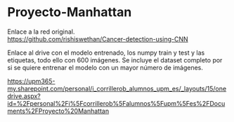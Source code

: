 # Proyecto-Manhattan

Enlace a la red original.  
https://github.com/rishiswethan/Cancer-detection-using-CNN

Enlace al drive con el modelo entrenado, los numpy train y test y las etiquetas, todo ello con 600 imágenes. Se incluye el dataset completo por si se quiere entrenar el modelo con un mayor número de imágenes. 

https://upm365-my.sharepoint.com/personal/i_corrillerob_alumnos_upm_es/_layouts/15/onedrive.aspx?id=%2Fpersonal%2Fi%5Fcorrillerob%5Falumnos%5Fupm%5Fes%2FDocuments%2FProyecto%20Manhattan
